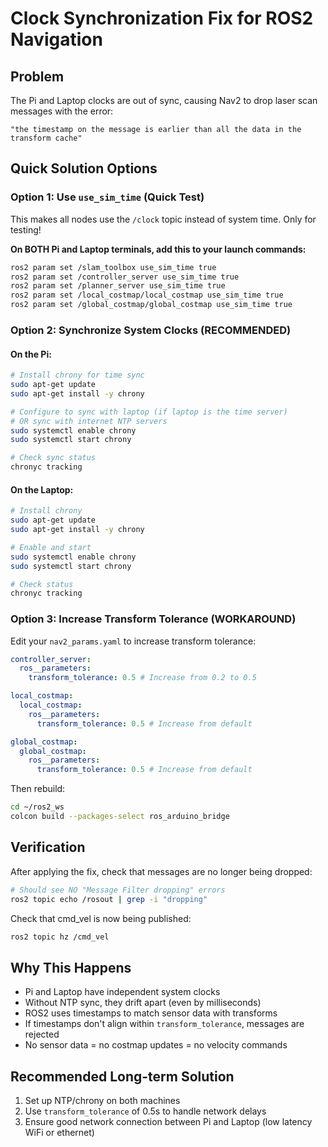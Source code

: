 # Clock Synchronization Fix for ROS2 Navigation

## Problem

The Pi and Laptop clocks are out of sync, causing Nav2 to drop laser scan messages with the error:

```
"the timestamp on the message is earlier than all the data in the transform cache"
```

## Quick Solution Options

### Option 1: Use `use_sim_time` (Quick Test)

This makes all nodes use the `/clock` topic instead of system time. Only for testing!

**On BOTH Pi and Laptop terminals, add this to your launch commands:**

```bash
ros2 param set /slam_toolbox use_sim_time true
ros2 param set /controller_server use_sim_time true
ros2 param set /planner_server use_sim_time true
ros2 param set /local_costmap/local_costmap use_sim_time true
ros2 param set /global_costmap/global_costmap use_sim_time true
```

### Option 2: Synchronize System Clocks (RECOMMENDED)

#### On the Pi:

```bash
# Install chrony for time sync
sudo apt-get update
sudo apt-get install -y chrony

# Configure to sync with laptop (if laptop is the time server)
# OR sync with internet NTP servers
sudo systemctl enable chrony
sudo systemctl start chrony

# Check sync status
chronyc tracking
```

#### On the Laptop:

```bash
# Install chrony
sudo apt-get update
sudo apt-get install -y chrony

# Enable and start
sudo systemctl enable chrony
sudo systemctl start chrony

# Check status
chronyc tracking
```

### Option 3: Increase Transform Tolerance (WORKAROUND)

Edit your `nav2_params.yaml` to increase transform tolerance:

```yaml
controller_server:
  ros__parameters:
    transform_tolerance: 0.5 # Increase from 0.2 to 0.5

local_costmap:
  local_costmap:
    ros__parameters:
      transform_tolerance: 0.5 # Increase from default

global_costmap:
  global_costmap:
    ros__parameters:
      transform_tolerance: 0.5 # Increase from default
```

Then rebuild:

```bash
cd ~/ros2_ws
colcon build --packages-select ros_arduino_bridge
```

## Verification

After applying the fix, check that messages are no longer being dropped:

```bash
# Should see NO "Message Filter dropping" errors
ros2 topic echo /rosout | grep -i "dropping"
```

Check that cmd_vel is now being published:

```bash
ros2 topic hz /cmd_vel
```

## Why This Happens

- Pi and Laptop have independent system clocks
- Without NTP sync, they drift apart (even by milliseconds)
- ROS2 uses timestamps to match sensor data with transforms
- If timestamps don't align within `transform_tolerance`, messages are rejected
- No sensor data = no costmap updates = no velocity commands

## Recommended Long-term Solution

1. Set up NTP/chrony on both machines
2. Use `transform_tolerance` of 0.5s to handle network delays
3. Ensure good network connection between Pi and Laptop (low latency WiFi or ethernet)
